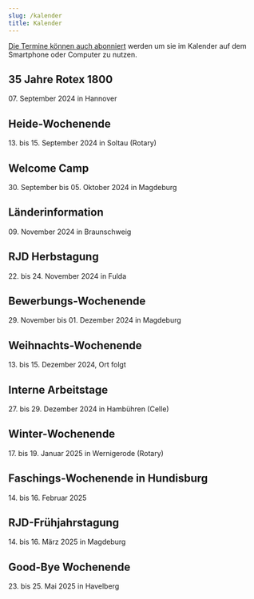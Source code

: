 ```yaml
---
slug: /kalender
title: Kalender
---
```


[Die Termine können auch abonniert](https://storage.rotex1800.de/remote.php/dav/public-calendars/St4BEmjY2CqQaqHt?export)
werden um sie im Kalender auf dem
Smartphone oder Computer zu nutzen.


## 35 Jahre Rotex 1800

07\. September 2024 in Hannover

## Heide-Wochenende

13\. bis 15. September 2024 in Soltau (Rotary)

## Welcome Camp

30\. September bis 05. Oktober 2024 in Magdeburg

## Länderinformation

09\. November 2024 in Braunschweig

## RJD Herbstagung

22\. bis 24. November 2024 in Fulda

## Bewerbungs-Wochenende

29\. November bis 01. Dezember 2024 in Magdeburg

## Weihnachts-Wochenende

13\. bis 15. Dezember 2024, Ort folgt

## Interne Arbeitstage

27\. bis 29. Dezember 2024 in Hambühren (Celle)

## Winter-Wochenende

17\. bis 19. Januar 2025 in Wernigerode (Rotary)

## Faschings-Wochenende in Hundisburg

14\. bis 16. Februar 2025

## RJD-Frühjahrstagung

14\. bis 16. März 2025 in Magdeburg

## Good-Bye Wochenende

23\. bis 25. Mai 2025 in Havelberg